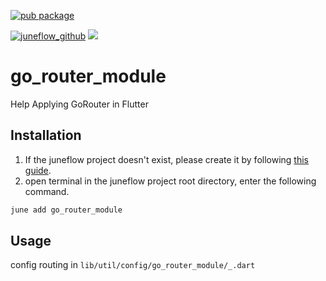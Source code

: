 [![pub package](https://img.shields.io/pub/v/go_router_module.svg)](https://pub.dartlang.org/packages/go_router_module)

[![juneflow_github](https://img.shields.io/badge/Juneflow-GitHub-181717?style=for-the-badge&logo=github)](https://github.com/melodysdreamj/juneflow)
[![](https://img.shields.io/badge/View-Hub-007bff?style=for-the-badge&logo=flutter)](https://view.juneflow.org/)

# go_router_module
Help Applying GoRouter in Flutter

##  Installation
1. If the juneflow project doesn't exist, please create it by following [this guide](https://doc.juneflow.org/).
2. open terminal in the juneflow project root directory, enter the following command.
 ```bash
 june add go_router_module
 ```

## Usage
config routing in `lib/util/config/go_router_module/_.dart`

